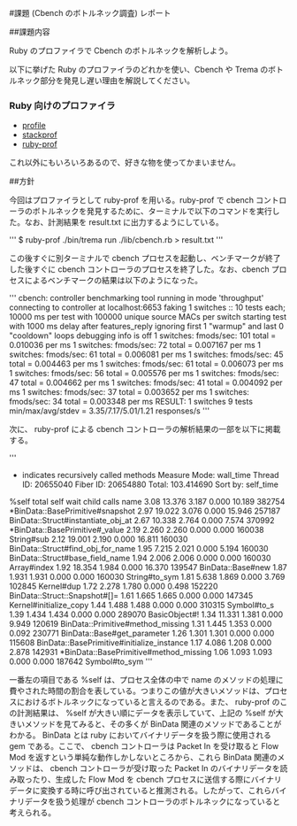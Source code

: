 #課題 (Cbench のボトルネック調査) レポート

##課題内容

Ruby のプロファイラで Cbench のボトルネックを解析しよう。

以下に挙げた Ruby のプロファイラのどれかを使い、Cbench や Trema のボトルネック部分を発見し遅い理由を解説してください。

### Ruby 向けのプロファイラ

* [profile](https://docs.ruby-lang.org/ja/2.1.0/library/profile.html)
* [stackprof](https://github.com/tmm1/stackprof)
* [ruby-prof](https://github.com/ruby-prof/ruby-prof)

これ以外にもいろいろあるので、好きな物を使ってかまいません。

##方針

今回はプロファイラとして ruby-prof を用いる。ruby-prof で cbench コントローラのボトルネックを発見するために、ターミナルで以下のコマンドを実行した。なお、計測結果を result.txt に出力するようにしている。

'''
$ ruby-prof ./bin/trema run ./lib/cbench.rb > result.txt
'''

この後すぐに別ターミナルで cbench プロセスを起動し、ベンチマークが終了した後すぐに cbench コントローラのプロセスを終了した。なお、cbench プロセスによるベンチマークの結果は以下のようになった。

'''
cbench: controller benchmarking tool
   running in mode 'throughput'
   connecting to controller at localhost:6653 
   faking 1 switches :: 10 tests each; 10000 ms per test
   with 100000 unique source MACs per switch
   starting test with 1000 ms delay after features_reply
   ignoring first 1 "warmup" and last 0 "cooldown" loops
   debugging info is off
1   switches: fmods/sec:  101   total = 0.010036 per ms 
1   switches: fmods/sec:  72   total = 0.007167 per ms 
1   switches: fmods/sec:  61   total = 0.006081 per ms 
1   switches: fmods/sec:  45   total = 0.004463 per ms 
1   switches: fmods/sec:  61   total = 0.006073 per ms 
1   switches: fmods/sec:  56   total = 0.005576 per ms 
1   switches: fmods/sec:  47   total = 0.004662 per ms 
1   switches: fmods/sec:  41   total = 0.004092 per ms 
1   switches: fmods/sec:  37   total = 0.003652 per ms 
1   switches: fmods/sec:  34   total = 0.003348 per ms 
RESULT: 1 switches 9 tests min/max/avg/stdev = 3.35/7.17/5.01/1.21 responses/s
'''

次に、 ruby-prof による cbench コントローラの解析結果の一部を以下に掲載する。

'''
* indicates recursively called methods
Measure Mode: wall_time
Thread ID: 20655040
Fiber ID: 20654880
Total: 103.414690
Sort by: self_time

 %self      total      self      wait     child     calls  name
  3.08     13.376     3.187     0.000    10.189   382754  *BinData::BasePrimitive#snapshot
  2.97     19.022     3.076     0.000    15.946   257187   BinData::Struct#instantiate_obj_at
  2.67     10.338     2.764     0.000     7.574   370992  *BinData::BasePrimitive#_value
  2.19      2.260     2.260     0.000     0.000   160038   String#sub
  2.12     19.001     2.190     0.000    16.811   160030   BinData::Struct#find_obj_for_name
  1.95      7.215     2.021     0.000     5.194   160030   BinData::Struct#base_field_name
  1.94      2.006     2.006     0.000     0.000   160030   Array#index
  1.92     18.354     1.984     0.000    16.370   139547   BinData::Base#new
  1.87      1.931     1.931     0.000     0.000   160030   String#to_sym
  1.81      5.638     1.869     0.000     3.769   102845   Kernel#dup
  1.72      2.278     1.780     0.000     0.498   152220   BinData::Struct::Snapshot#[]=
  1.61      1.665     1.665     0.000     0.000   147345   Kernel#initialize_copy
  1.44      1.488     1.488     0.000     0.000   310315   Symbol#to_s
  1.39      1.434     1.434     0.000     0.000   289070   BasicObject#!
  1.34     11.331     1.381     0.000     9.949   120619   BinData::Primitive#method_missing
  1.31      1.445     1.353     0.000     0.092   230771   BinData::Base#get_parameter
  1.26      1.301     1.301     0.000     0.000   115608   BinData::BasePrimitive#initialize_instance
  1.17      4.086     1.208     0.000     2.878   142931  *BinData::BasePrimitive#method_missing
  1.06      1.093     1.093     0.000     0.000   187642   Symbol#to_sym
'''

一番左の項目である %self は、プロセス全体の中で name のメソッドの処理に費やされた時間の割合を表している。つまりこの値が大きいメソッドは、プロセスにおけるボトルネックになっていると言えるのである。また、 ruby-prof のこの計測結果は、 %self が大きい順にデータを表示していて、上記の %self が大きいメソッドを見てみると、その多くが BinData 関連のメソッドであることがわかる。 BinData とは ruby においてバイナリデータを扱う際に使用される gem である。ここで、 cbench コントローラは Packet In を受け取ると Flow Mod を返すという単純な動作しかしないところから、これら BinData 関連のメソッドは、 cbench コントローラが受け取った Packet In のバイナリデータを読み取ったり、生成した Flow Mod を cbench プロセスに送信する際にバイナリデータに変換する時に呼び出されていると推測される。したがって、これらバイナリデータを扱う処理が cbench コントローラのボトルネックになっていると考えられる。


















